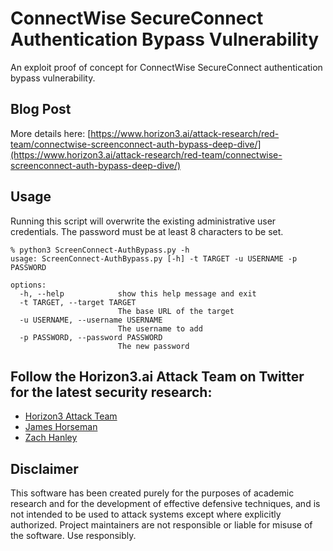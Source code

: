 # ConnectWise SecureConnect Authentication Bypass Vulnerability
An exploit proof of concept for ConnectWise SecureConnect authentication bypass vulnerability.

## Blog Post
More details here:
[https://www.horizon3.ai/attack-research/red-team/connectwise-screenconnect-auth-bypass-deep-dive/](https://www.horizon3.ai/attack-research/red-team/connectwise-screenconnect-auth-bypass-deep-dive/)

## Usage
Running this script will overwrite the existing administrative user credentials. The password must be at least 8 characters to be set.

```
% python3 ScreenConnect-AuthBypass.py -h                          
usage: ScreenConnect-AuthBypass.py [-h] -t TARGET -u USERNAME -p PASSWORD

options:
  -h, --help            show this help message and exit
  -t TARGET, --target TARGET
                        The base URL of the target
  -u USERNAME, --username USERNAME
                        The username to add
  -p PASSWORD, --password PASSWORD
                        The new password
```

## Follow the Horizon3.ai Attack Team on Twitter for the latest security research:
*  [Horizon3 Attack Team](https://twitter.com/Horizon3Attack)
*  [James Horseman](https://twitter.com/JamesHorseman2)
*  [Zach Hanley](https://twitter.com/hacks_zach)

## Disclaimer
This software has been created purely for the purposes of academic research and for the development of effective defensive techniques, and is not intended to be used to attack systems except where explicitly authorized. Project maintainers are not responsible or liable for misuse of the software. Use responsibly.
